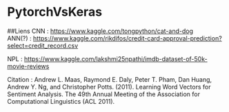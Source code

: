 # PytorchVsKeras

##Liens
CNN : https://www.kaggle.com/tongpython/cat-and-dog <br />
ANN(?) : https://www.kaggle.com/rikdifos/credit-card-approval-prediction?select=credit_record.csv <br />


NPL : https://www.kaggle.com/lakshmi25npathi/imdb-dataset-of-50k-movie-reviews <br />

Citation : Andrew L. Maas, Raymond E. Daly, Peter T. Pham, Dan Huang, Andrew Y. Ng, and Christopher Potts. (2011). Learning Word Vectors for Sentiment Analysis. The 49th Annual Meeting of the Association for Computational Linguistics (ACL 2011).